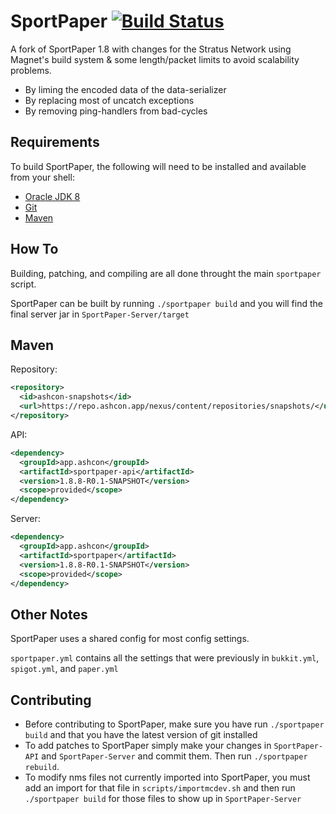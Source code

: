# SportPaper [![Build Status](https://travis-ci.org/Electroid/SportPaper.png?branch=master)](https://travis-ci.org/Electroid/SportPaper)

A fork of SportPaper 1.8 with changes for the Stratus Network using Magnet's build system & some length/packet limits to avoid scalability problems.

* By liming the encoded data of the data-serializer
* By replacing most of uncatch exceptions
* By removing ping-handlers from bad-cycles

Requirements
------------

To build SportPaper, the following will need to be installed and available from your shell:

* [Oracle JDK 8](http://www.oracle.com/technetwork/java/javase/downloads/jdk8-downloads-2133151.html)
* [Git](https://git-scm.com)
* [Maven](https://maven.apache.org)

How To
------

Building, patching, and compiling are all done throught the main `sportpaper` script.

SportPaper can be built by running `./sportpaper build`  and you will find the final server jar in `SportPaper-Server/target`

Maven
-----------
Repository:
```xml
<repository>
  <id>ashcon-snapshots</id>
  <url>https://repo.ashcon.app/nexus/content/repositories/snapshots/</url>
</repository>
```
API:
```xml
<dependency>
  <groupId>app.ashcon</groupId>
  <artifactId>sportpaper-api</artifactId>
  <version>1.8.8-R0.1-SNAPSHOT</version>
  <scope>provided</scope>
</dependency>
```
Server:
```xml
<dependency>
  <groupId>app.ashcon</groupId>
  <artifactId>sportpaper</artifactId>
  <version>1.8.8-R0.1-SNAPSHOT</version>
  <scope>provided</scope>
</dependency>
```

Other Notes
-----------

SportPaper uses a shared config for most config settings.
 
 `sportpaper.yml` contains all the settings that were previously in `bukkit.yml`, `spigot.yml`, and `paper.yml`

Contributing
------------

* Before contributing to SportPaper, make sure you have run `./sportpaper build` and that you have the latest version of git installed
* To add patches to SportPaper simply make your changes in `SportPaper-API` and `SportPaper-Server` and commit them. Then run `./sportpaper rebuild`.
* To modify nms files not currently imported into SportPaper, you must add an import for that file in `scripts/importmcdev.sh` and then run `./sportpaper build` for those files to show up in `SportPaper-Server`
